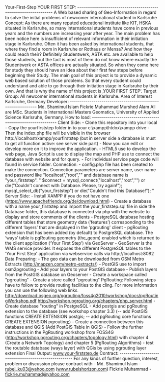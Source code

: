 Your-First-Step
YOUR FIRST STEP: ----------------------------------------------------------------- A Web based sharing of Geo-Information in regard to solve the initial problems of newcomer international student in Karlsruhe Concept: As there are many reputed educational institute like KIT, HSKA situated in Karlsruhe, so many international students have come in previous years and the numbers are increasing year after year. The main problem has been notice here is insufficient of relevant information in their initiation stage in Karlsruhe. Often it has been asked by international students, that where they find a room in Karlsruhe or Rothaus or Mensa? And how they could reach their? Definitely Studentwerk, ASTA etc. are available to help those students, but the fact is most of them do not know where exactly the Studentwerk or ASTA offices are actually situated. So when they come here for study they should have an idea about their first few steps before beginning their Study. The main goal of this project is to provide a dynamic web based solution of those problems. So that every student could understand and able to go through their initiation stage in Karlsruhe by their own. And that is why the name of this project is ‚YOUR FIRST STEP‘. Target Group: All newcomer international students in Karlsruhe. Area of Interest Karlsruhe, Germany Developer: ------------------------------------------------------------- Md. Shamimul Islam Fickrie Muhammad Murshed Alam All are MSc. Students in International Masters Geomatics, University of Applied Science Karlsruhe, Germany. How to load: ------------------------------------------------------------ Client Side: - Clone this repository into your local - Copy the yourfirststep folder in to your c:\xampp\htdox\xampp drive - Then the index.php file will be visible in the browser http://localhost/xampp/yourfirststep (but in server side a database is must to get all function active: see server side part) - Now you can edit or develop more on it to improve the application. - HTML5 use to develop the web page, Java Script is use to display the map and PHP use to connect the database with website and for query. - For individual service page code will found in service folder. Connection: - config.php file has been created to make the connection. Connection parameters are server name, user name and password like "localhost","root","" and database name is "your_firststep". " $connect = mysql_connect("localhost","root","") or die("Couldn't connect with Database. Please, try again!"); mysql_select_db("your_firststep") or die("Couldn't find this Database!"); " Server Side: - Install XAMPP if you do not have one (https://www.apachefriends.org/de/download.html) - Create a database with a name your_firststep and import the your_firststep.sql file in side the Database folder, this database is connected via php with the website to display and store comments of the clients - PostgreSQL database hosting different tables that store geometry data (‘features’) corresponding to the different ‘layers’ that are displayed in the ‘pgrouting' client - pgRouting extension that has been added (by default) to PostgreSQL database. The ‘ways’ table is pgRouting geometry (the_geom) enabled which is returned to the client application (‘Your First Step') via GeoServer - GeoServer is the WMS service provider. It exposes the different PostgreSQL tables to the ‘Your First Step' application via webservice calls via http://localhost:8082 Data Preparing: - The geo data can be downloaded from OSM Metro Extracts (http://mapzen.com/metro-extracts/) - PostGIS use to import osm2pgrouting - Add your layers to your PostGIS database - Publish layers from the PostGIS database on Geoserver - Create a workspace called "pgrouting" - Create a store called "pgrouting" PgRouting: Following steps have to follow to provide routing facilities to the cling. For more information you can use the following web links. http://download.osgeo.org/pgrouting/foss4g2010/workshop/docs/pgRoutingWorkshop.pdf http://workshop.pgrouting.org/chapters/php_server.html - Create database "routing" in PostgreSQL - Add postgis and pgRouting extension to the database (see workshop chapter 3.3) (-- add PostGIS functions CREATE EXTENSION postgis; -- add pgRouting core functions CREATE EXTENSION pgrouting;) - Create a connection between this database and QGIS (Add PostGIS Table in QGIS) - Follow the further instructions in the PgRouting workshop from FOSS4G (http://workshop.pgrouting.org/chapters/topology.html) with chapter 4 (Create a Network Topology) and chapter 5 (PgRouting Algorithms) - test the routable database (ways layer) with QGis by using pgrouting layer extension Final Output: www.your-firststep.de Contract: ------------------------------------------------------ For any kinds of further question, interest, problem or discussion please contract with - Md. Shamimul Islam - rubel_ku03@yahoo.com (www.rubelshorizon.com) Fickrie Muhammad - fickrie.muhammad@yahoo.com 
